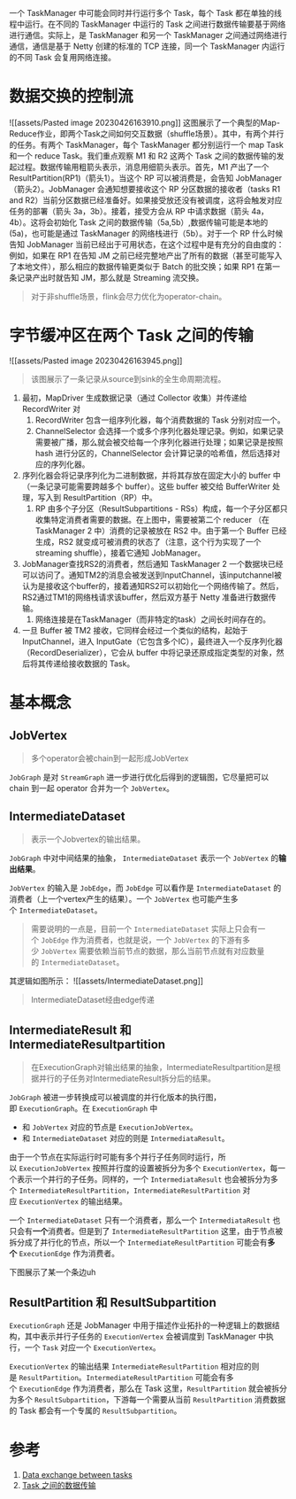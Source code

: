 一个 TaskManager 中可能会同时并行运行多个 Task，每个 Task 都在单独的线程中运行。在不同的 TaskManager 中运行的 Task 之间进行数据传输要基于网络进行通信。实际上，是 TaskManager 和另一个 TaskManager 之间通过网络进行通信，通信是基于 Netty 创建的标准的 TCP 连接，同一个 TaskManager 内运行的不同 Task 会复用网络连接。

# 数据交换的控制流

![[assets/Pasted image 20230426163910.png]]
这图展示了一个典型的Map-Reduce作业，即两个Task之间如何交互数据（shuffle场景）。其中，有两个并行的任务。有两个 TaskManager，每个 TaskManager 都分别运行一个 map Task 和一个 reduce Task。我们重点观察 M1 和 R2 这两个 Task 之间的数据传输的发起过程。数据传输用粗箭头表示，消息用细箭头表示。首先，M1 产出了一个 ResultPartition(RP1)（箭头1）。当这个 RP 可以被消费是，会告知 JobManager（箭头2）。JobManager 会通知想要接收这个 RP 分区数据的接收者（tasks R1 and R2）当前分区数据已经准备好。如果接受放还没有被调度，这将会触发对应任务的部署（箭头 3a，3b）。接着，接受方会从 RP 中请求数据（箭头 4a，4b）。这将会初始化 Task 之间的数据传输（5a,5b）,数据传输可能是本地的(5a)，也可能是通过 TaskManager 的网络栈进行（5b）。对于一个 RP 什么时候告知 JobManager 当前已经出于可用状态，在这个过程中是有充分的自由度的：例如，如果在 RP1 在告知 JM 之前已经完整地产出了所有的数据（甚至可能写入了本地文件），那么相应的数据传输更类似于 Batch 的批交换；如果 RP1 在第一条记录产出时就告知 JM，那么就是 Streaming 流交换。

> 对于非shuffle场景，flink会尽力优化为operator-chain。

# 字节缓冲区在两个 Task 之间的传输
![[assets/Pasted image 20230426163945.png]]
> 该图展示了一条记录从source到sink的全生命周期流程。

1. 最初，MapDriver 生成数据记录（通过 Collector 收集）并传递给 RecordWriter 对
	1. RecordWriter 包含一组序列化器，每个消费数据的 Task 分别对应一个。
	2. ChannelSelector 会选择一个或多个序列化器处理记录。例如，如果记录需要被广播，那么就会被交给每一个序列化器进行处理；如果记录是按照 hash 进行分区的，ChannelSelector 会计算记录的哈希值，然后选择对应的序列化器。
2. 序列化器会将记录序列化为二进制数据，并将其存放在固定大小的 buffer 中（一条记录可能需要跨越多个 buffer）。这些 buffer 被交给 BufferWriter 处理，写入到 ResultPartition（RP）中。
	1. RP 由多个子分区（ResultSubpartitions - RSs）构成，每一个子分区都只收集特定消费者需要的数据。在上图中，需要被第二个 reducer （在 TaskManager 2 中）消费的记录被放在 RS2 中。由于第一个 Buffer 已经生成，RS2 就变成可被消费的状态了（注意，这个行为实现了一个 streaming shuffle），接着它通知 JobManager。
3. JobManager查找RS2的消费者，然后通知 TaskManager 2 一个数据块已经可以访问了。通知TM2的消息会被发送到InputChannel，该inputchannel被认为是接收这个buffer的，接着通知RS2可以初始化一个网络传输了。然后，RS2通过TM1的网络栈请求该buffer，然后双方基于 Netty 准备进行数据传输。
	1. 网络连接是在TaskManager（而非特定的task）之间长时间存在的。
4. 一旦 Buffer 被 TM2 接收，它同样会经过一个类似的结构，起始于 InputChannel，进入 InputGate（它包含多个IC），最终进入一个反序列化器（RecordDeserializer），它会从 buffer 中将记录还原成指定类型的对象，然后将其传递给接收数据的 Task。

# 基本概念

## JobVertex

> 多个operator会被chain到一起形成JobVertex

`JobGraph` 是对 `StreamGraph` 进一步进行优化后得到的逻辑图，它尽量把可以 chain 到一起 operator 合并为一个 `JobVertex`。

## IntermediateDataset

> 表示一个Jobvertex的输出结果。

`JobGraph` 中对中间结果的抽象， `IntermediateDataset` 表示一个 `JobVertex` 的**输出结果**。

`JobVertex` 的输入是 `JobEdge`，而 `JobEdge` 可以看作是 `IntermediateDataset` 的消费者（上一个vertex产生的结果）。一个 `JobVertex` 也可能产生多个 `IntermediateDataset`。

> 需要说明的一点是，目前一个 `IntermediateDataset` 实际上只会有一个 `JobEdge` 作为消费者，也就是说，一个 `JobVertex` 的下游有多少 `JobVertex` 需要依赖当前节点的数据，那么当前节点就有对应数量的 `IntermediateDataset`。

其逻辑如图所示：
![[assets/IntermediateDataset.png]]
> IntermediateDataset经由edge传递

## IntermediateResult 和 IntermediateResultpartition

> 在ExecutionGraph对输出结果的抽象，IntermediateResultpartition是根据并行的子任务对IntermediateResult拆分后的结果。

`JobGraph` 被进一步转换成可以被调度的并行化版本的执行图，即 `ExecutionGraph`。在 `ExecutionGraph` 中
- 和 `JobVertex` 对应的节点是 `ExecutionJobVertex`。
- 和 `IntermediateDataset` 对应的则是 `IntermediataResult`。

由于一个节点在实际运行时可能有多个并行子任务同时运行，所以 `ExecutionJobVertex` 按照并行度的设置被拆分为多个 `ExecutionVertex`，每一个表示一个并行的子任务。同样的，一个 `IntermediataResult` 也会被拆分为多个 `IntermediateResultPartition`，`IntermediateResultPartition` 对应 `ExecutionVertex` 的输出结果。

一个 `IntermediateDataset` 只有一个消费者，那么一个 `IntermediataResult` 也只会有**一个**消费者。但是到了 `IntermediateResultPartition` 这里，由于节点被拆分成了并行化的节点，所以一个 `IntermediateResultPartition` 可能会有**多个** `ExecutionEdge` 作为消费者。

下图展示了某一个条边uh

## ResultPartition 和 ResultSubpartition
`ExecutionGraph` 还是 JobManager 中用于描述作业拓扑的一种逻辑上的数据结构，其中表示并行子任务的 `ExecutionVertex` 会被调度到 TaskManager 中执行，一个 `Task` 对应一个 `ExecutionVertex`。

`ExecutionVertex` 的输出结果 `IntermediateResultPartition` 相对应的则是 `ResultPartition`。`IntermediateResultPartition` 可能会有多个 `ExecutionEdge` 作为消费者，那么在 Task 这里，`ResultPartition` 就会被拆分为多个 `ResultSubpartition`，下游每一个需要从当前 `ResultPartition` 消费数据的 Task 都会有一个专属的 `ResultSubpartition`。


# 参考
1. [Data exchange between tasks](https://cwiki.apache.org/confluence/display/FLINK/Data+exchange+between+tasks)
2. [Task 之间的数据传输](https://blog.jrwang.me/2019/flink-source-code-data-exchange/)